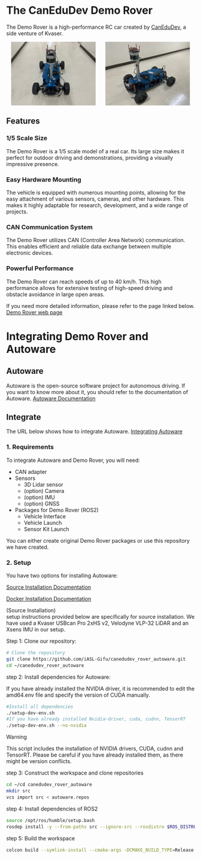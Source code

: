 # The CanEduDev Demo Rover
The Demo Rover is a high-performance RC car created by [CanEduDev](https://www.canedudev.com/), a side venture of Kvaser.

<div style="display: flex; justify-content: space-around;">
  <img src="./docs/rover_img_front.jpeg" alt="Rover Image Front" style="width: 45%;">
  <img src="./docs/rover_img_side.jpeg" alt="Rover Image Side" style="width: 45%;">
</div>

## Features
### 1/5 Scale Size  

The Demo Rover is a 1/5 scale model of a real car. Its large size makes it perfect for outdoor driving and demonstrations, providing a visually impressive presence.

### Easy Hardware Mounting  

The vehicle is equipped with numerous mounting points, allowing for the easy attachment of various sensors, cameras, and other hardware. This makes it highly adaptable for research, development, and a wide range of projects.

### CAN Communication System  

The Demo Rover utilizes CAN (Controller Area Network) communication. This enables efficient and reliable data exchange between multiple electronic devices. 

### Powerful Performance  

The Demo Rover can reach speeds of up to 40 km/h. This high performance allows for extensive testing of high-speed driving and obstacle avoidance in large open areas.    

 If you need more detailed information, please refer to the page linked below.
[Demo Rover web page](https://www.canedudev.com/product/demo-rover/)

# Integrating Demo Rover and Autoware
## Autoware
Autoware is the open-source software project for autonomous driving. If you want to know more about it, you should refer to the documentation of Autoware.
[Autoware Documentation](https://autowarefoundation.github.io/autoware-documentation/pr-347/)

## Integrate
The URL below shows how to integrate Autoware.
[Integrating Autoware](https://autowarefoundation.github.io/autoware-documentation/main/how-to-guides/integrating-autoware/overview/)

### 1. Requirements
To integrate Autoware and Demo Rover, you will need:
- CAN adapter
- Sensors
    - 3D Lidar sensor
    - (option) Camera
    - (option) IMU
    - (option) GNSS
- Packages for Demo Rover (ROS2)
    - Vehicle Interface
    - Vehicle Launch
    - Sensor Kit Launch

You can either create original Demo Rover packages or use this repository we have created.

### 2. Setup
You have two options for installing Autoware:

[Source Installation Documentation](https://autowarefoundation.github.io/autoware-documentation/main/installation/autoware/source-installation/)

[Docker Installation Documentation](https://autowarefoundation.github.io/autoware-documentation/main/installation/autoware/docker-installation/)

(Source Installation)  
setup instructions provided below are specifically for source installation. We have used a Kvaser USBcan Pro 2xHS v2, Velodyne VLP-32 LiDAR and an Xsens IMU in our setup.  

Step 1: Clone our repository:
```bash
# Clone the repository
git clone https://github.com/iASL-Gifu/canedudev_rover_autoware.git
cd ~/canedudev_rover_autoware
```

step 2: Install dependencies for Autoware:  

If you have already installed the NVIDIA driver, it is recommended to edit the amd64.env file and specify the version of CUDA manually.
```bash
#Install all dependencies
./setup-dev-env.sh
#If you have already installed Nvidia-driver, cuda, cudnn, TensorRT
./setup-dev-env.sh --no-nvidia 

```
> [!WARNING]
> This script includes the installation of NVIDIA drivers, CUDA, cudnn and TensorRT. Please be careful if you have already installed them, as there might be version conflicts.

step 3: Construct the workspace and clone repositories
```bash
cd ~/cd canedudev_rover_autoware
mkdir src
vcs import src < autoware.repos
```

step 4: Install dependencies of ROS2
```bash
source /opt/ros/humble/setup.bash
rosdep install -y --from-paths src --ignore-src --rosdistro $ROS_DISTRO
```

step 5: Build the workspace
```bash
colcon build --symlink-install --cmake-args -DCMAKE_BUILD_TYPE=Release
```
